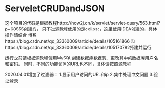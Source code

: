 # ServeletCRUDandJSON
这个项目的代码是根据教程https://how2j.cn/k/servlet/servlet-query/563.html?p=68555创建的，
只不过源教程使用的是eclipse，这里使用IDEA创建的，具体操作请结合
博客https://blog.csdn.net/qq_33360009/article/details/105161866
和https://blog.csdn.net/qq_33360009/article/details/105170782搭建并运行


运行之前请根据源教程使用MySQL创建数据库数据表，更改其中的数据库用户名和密码。
同时，不同的功能访问的URL也不同，具体请按照源教程

2020.04.01增加了过滤器：
1.显示用户访问的URL和ip
2.集中处理中文问题
3.验证登录

